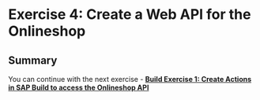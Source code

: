 
# Exercise 4: Create a Web API for the Onlineshop




## Summary   
You can continue with the next exercise - **[Build Exercise 1: Create Actions in SAP Build to access the Onlineshop API](../../../build/exercises/ex1/README.md)**

